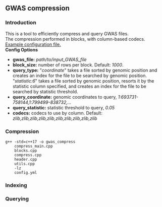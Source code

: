 ## GWAS compression

### Introduction
This is a tool to efficiently compress and query GWAS files.<br>
The compression performed in blocks, with column-based codecs.<br>
[Example configuration file.](https://github.com/kristen-schneider/gwas-cpp/blob/main/config.yml)<br>
**Config Options**
- **gwas_file:** _path/to/input_GWAS_file_
- **block_size:** number of rows per block. Default: _1000_.
- **query_type:** "_coordinate_" takes a file sorted by genomic position and creates an index for the file to be searched by genomic position.
"_statistic:6_" takes a file sorted by genomic position, resorts it by the statistic column specified, and creates an index for the file to be searched by statistic threshold.
- **query_coordinate:** genomic coordinates to query, _1:693731-758144,1:799499-838732,..._
- **query_statistic:** statistic threshold to query, _0.05_
- **codecs:** codecs to use by column. Default: _zlib,zlib,zlib,zlib,zlib,zlib,zlib,zlib,zlib,zlib_
### Compression
```angular2html
g++ -std=c++17 -o gwas_compress 
    compress_main.cpp
    blocks.cpp 
    compress.cpp
    header.cpp
    utils.cpp 
    -lz
    config.yml
```
### Indexing
### Querying